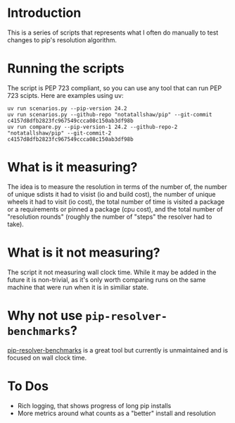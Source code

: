 # Introduction

This is a series of scripts that represents what I often do manually to
test changes to pip's resolution algorithm.

# Running the scripts

The script is PEP 723 compliant, so you can use any tool that can run
PEP 723 scipts. Here are examples using uv:

    uv run scenarios.py --pip-version 24.2
    uv run scenarios.py --github-repo "notatallshaw/pip" --git-commit c4157d8dfb2823fc967549ccca08c150ab3df98b
    uv run compare.py --pip-version-1 24.2 --github-repo-2 "notatallshaw/pip" --git-commit-2 c4157d8dfb2823fc967549ccca08c150ab3df98b

# What is it measuring?

The idea is to measure the resolution in terms of the number of, the
number of unique sdists it had to visist (io and build cost), the number of
unique wheels it had to visit (io cost), the total number of time is visited
a package or a requirements or pinned a package (cpu cost), and the total
number of "resolution rounds" (roughly the number of "steps" the resolver
had to take).

# What is it not measuring?

The script it not measuring wall clock time. While it may be added in the
future it is non-trivial, as it's only worth comparing runs on the same
machine that were run when it is in similiar state.

# Why not use `pip-resolver-benchmarks`?

[pip-resolver-benchmarks](https://github.com/pradyunsg/pip-resolver-benchmarks) is
a great tool but currently is unmaintained and is focused on wall clock time.

# To Dos

 * Rich logging, that shows progress of long pip installs
 * More metrics around what counts as a "better" install and resolution
